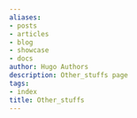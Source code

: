 ```yaml
---
aliases:
- posts
- articles
- blog
- showcase
- docs
author: Hugo Authors
description: Other_stuffs page
tags:
- index
title: Other_stuffs
---
```

